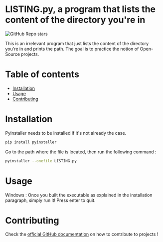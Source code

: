 # LISTING.py, a program that lists the content of the directory you're in
![GitHub Repo stars](https://img.shields.io/github/stars/missyaria/test)

This is an irrelevant program that just lists the content of the directory you're in and prints the path. 
The goal is to practice the notion of Open-Source projects.

# Table of contents
* [Installation](#Installation)
* [Usage](#Usage)
* [Contributing](#Contributing)

# Installation

Pyinstaller needs to be installed if it's not already the case.

```bash
pip install pyinstaller
```
Go to the path where the file is located, then run the following command :

```bash
pyinstaller --onefile LISTING.py
```

# Usage 

Windows : Once you built the executable as explained in the installation paragraph, simply run it!
Press enter to quit.


# Contributing

Check the [official GitHub documentation](https://docs.github.com/en/get-started/quickstart/contributing-to-projects) on how to contribute to projects !
